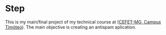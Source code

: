 # Step

This is my main/final project of my technical course at (<a href="http://www.timoteo.cefetmg.br/" target="_blank">CEFET-MG, Campus Timóteo</a>).
The main objective is creating an antispam aplication.
